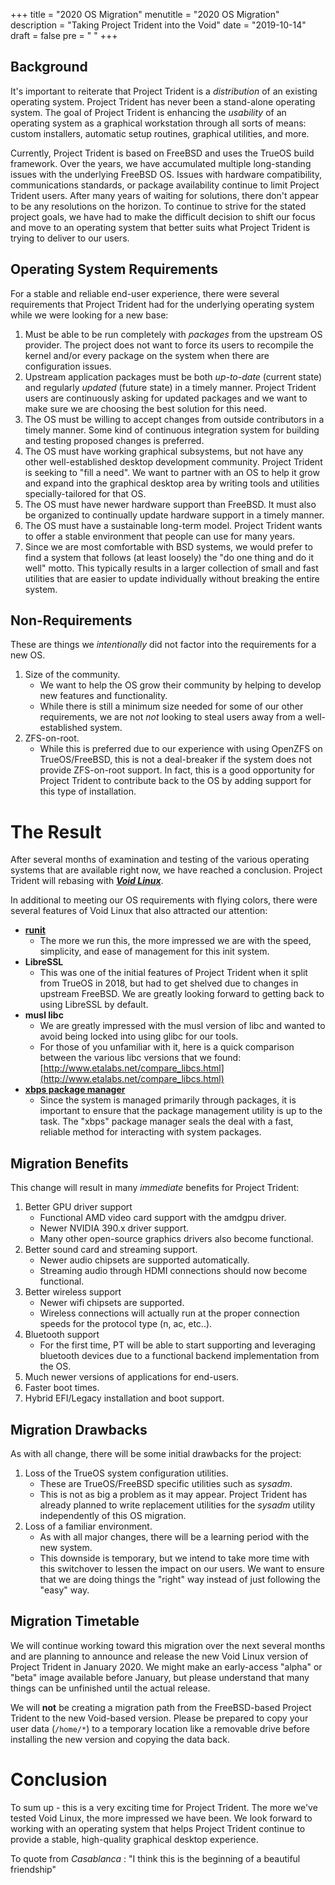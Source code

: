 +++
title = "2020 OS Migration"
menutitle = "2020 OS Migration"
description = "Taking Project Trident into the Void"
date = "2019-10-14"
draft = false
pre = "<i class='fa fa-exclamation'></i>	"
+++


## Background
It's important to reiterate that Project Trident is a *distribution* of an existing operating system. Project Trident has never been a stand-alone operating system. The goal of Project Trident is enhancing the *usability* of an operating system as a graphical workstation through all sorts of means: custom installers, automatic setup routines, graphical utilities, and more.

Currently, Project Trident is based on FreeBSD and uses the TrueOS build framework. Over the years, we have accumulated multiple long-standing issues with the underlying FreeBSD OS. Issues with hardware compatibility, communications standards, or package availability continue to limit Project Trident users. After many years of waiting for solutions, there don't appear to be any resolutions on the horizon. To continue to strive for the stated project goals, we have had to make the difficult decision to shift our focus and move to an operating system that better suits what Project Trident is trying to deliver to our users.

## Operating System Requirements
For a stable and reliable end-user experience, there were several requirements that Project Trident had for the underlying operating system while we were looking for a new base:

1. Must be able to be run completely with *packages* from the upstream OS provider. The project does not want to force its users to recompile the kernel and/or every package on the system when there are configuration issues.
2. Upstream application packages must be both *up-to-date* (current state) and regularly *updated* (future state) in a timely manner. Project Trident users are continuously asking for updated packages and we want to make sure we are choosing the best solution for this need.
3. The OS must be willing to accept changes from outside contributors in a timely manner. Some kind of continuous integration system for building and testing proposed changes is preferred.
4. The OS must have working graphical subsystems, but not have any other well-established desktop development community. Project Trident is seeking to "fill a need". We want to partner with an OS to help it grow and expand into the graphical desktop area by writing tools and utilities specially-tailored for that OS.
5. The OS must have newer hardware support than FreeBSD. It must also be organized to continually update hardware support in a timely manner.
6. The OS must have a sustainable long-term model. Project Trident wants to offer a stable environment that people can use for many years.
7. Since we are most comfortable with BSD systems, we would prefer to find a system that follows (at least loosely) the "do one thing and do it well" motto. This typically results in a larger collection of small and fast utilities that are easier to update individually without breaking the entire system.

## Non-Requirements
These are things we *intentionally* did not factor into the requirements for a new OS.

1. Size of the community.
   * We want to help the OS grow their community by helping to develop new features and functionality. 
   * While there is still a minimum size needed for some of our other requirements, we are not *not* looking to steal users away from a well-established system.
2. ZFS-on-root. 
   * While this is preferred due to our experience with using OpenZFS on TrueOS/FreeBSD, this is not a deal-breaker if the system does not provide ZFS-on-root support. In fact, this is a good opportunity for Project Trident to contribute back to the OS by adding support for this type of installation.

# The Result
After several months of examination and testing of the various operating systems that are available right now, we have reached a conclusion. Project Trident will rebasing with [***Void Linux***](https://voidlinux.org).

In additional to meeting our OS requirements with flying colors, there were several features of Void Linux that also attracted our attention:

* [**runit**](http://smarden.org/runit/)
   * The more we run this, the more impressed we are with the speed, simplicity, and ease of management for this init system.
* **LibreSSL**
   * This was one of the initial features of Project Trident when it split from TrueOS in 2018, but had to get shelved due to changes in upstream FreeBSD. We are greatly looking forward to getting back to using LibreSSL by default.
* **musl libc**
   * We are greatly impressed with the musl version of libc and wanted to avoid being locked into using glibc for our tools.
   * For those of you unfamiliar with it, here is a quick comparison between the various libc versions that we found: [http://www.etalabs.net/compare_libcs.html](http://www.etalabs.net/compare_libcs.html)
* [**xbps package manager**](https://voidlinux.org/usage/xbps/)
   * Since the system is managed primarily through packages, it is important to ensure that the package management utility is up to the task. The "xbps" package manager seals the deal with a fast, reliable method for interacting with system packages.

## Migration Benefits
This change will result in many *immediate* benefits for Project Trident:

1. Better GPU driver support
   * Functional AMD video card support with the amdgpu driver.
   * Newer NVIDIA 390.x driver support.
   * Many other open-source graphics drivers also become functional.
2. Better sound card and streaming support.
   * Newer audio chipsets are supported automatically.
   * Streaming audio through HDMI connections should now become functional.
3. Better wireless support
   * Newer wifi chipsets are supported.
   * Wireless connections will actually run at the proper connection speeds for the protocol type (n, ac, etc..).
4. Bluetooth support
   * For the first time, PT will be able to start supporting and leveraging bluetooth devices due to a functional backend implementation from the OS.
5. Much newer versions of applications for end-users.
6. Faster boot times.
7. Hybrid EFI/Legacy installation and boot support.

## Migration Drawbacks
As with all change, there will be some initial drawbacks for the project:

1. Loss of the TrueOS system configuration utilities.
   * These are TrueOS/FreeBSD specific utilities such as *sysadm*.
   * This is not as big a problem as it may appear. Project Trident has already planned to write replacement utilities for the *sysadm* utility independently of this OS migration.
2. Loss of a familiar environment.
   * As with all major changes, there will be a learning period with the new system.
   * This downside is temporary, but we intend to take more time with this switchover to lessen the impact on our users. We want to ensure that we are doing things the "right" way instead of just following the "easy" way.

## Migration Timetable
We will continue working toward this migration over the next several months and are planning to announce and release the new Void Linux version of Project Trident in January 2020.
We might make an early-access "alpha" or "beta" image available before January, but please understand that many things can be unfinished until the actual release.

We will **not** be creating a migration path from the FreeBSD-based Project Trident to the new Void-based version. Please be prepared to copy your user data (`/home/*`) to a temporary location like a removable drive before installing the new version and copying the data back.

# Conclusion
To sum up - this is a very exciting time for Project Trident. The more we've tested Void Linux, the more impressed we have been. We look forward to working with an operating system that helps Project Trident continue to provide a stable, high-quality graphical desktop experience.


To quote from *Casablanca* : "I think this is the beginning of a beautiful friendship"
